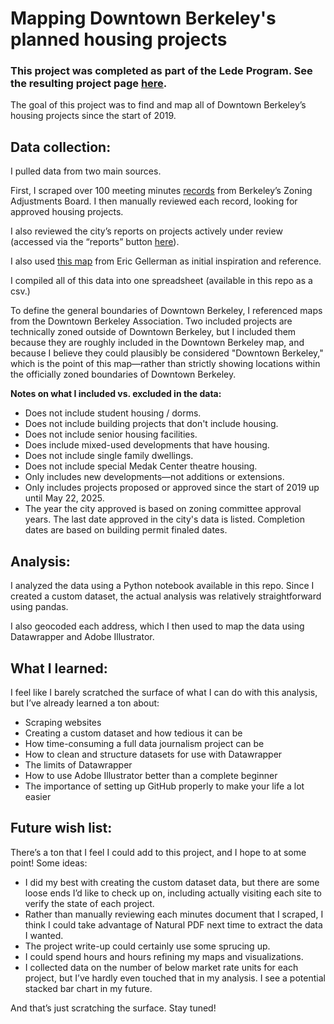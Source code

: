 # Mapping Downtown Berkeley's planned housing projects

### This project was completed as part of the Lede Program. See the resulting project page [here](https://jamesjwilde2.github.io/berkeley-housing/).

The goal of this project was to find and map all of Downtown Berkeley’s housing projects since the start of 2019. 


## Data collection: 
I pulled data from two main sources.

First, I scraped over 100 meeting minutes [records](https://berkeleyca.gov/your-government/boards-commissions/zoning-adjustments-board) from Berkeley’s Zoning Adjustments Board. I then manually reviewed each record, looking for approved housing projects.

I also reviewed the city’s reports on projects actively under review (accessed via the “reports” button [here](https://aca.cityofberkeley.info/CitizenAccess/Default.aspx)).

I also used [this map](https://www.google.com/maps/d/u/1/viewer?mid=1DAOhWMGII579mvz7sIghdMN-XJWSAOg&ll=37.869524116184046%2C-122.2622703798503&z=16) from Eric Gellerman as initial inspiration and reference. 

I compiled all of this data into one spreadsheet (available in this repo as a csv.)

To define the general boundaries of Downtown Berkeley, I referenced maps from the Downtown Berkeley Association. Two included projects are technically zoned outside of Downtown Berkeley, but I included them because they are roughly included in the Downtown Berkeley map, and because I believe they could plausibly be considered "Downtown Berkeley," which is the point of this map—rather than strictly showing locations within the officially zoned boundaries of Downtown Berkeley. 

**Notes on what I included vs. excluded in the data:**
* Does not include student housing / dorms.
* Does not include building projects that don't include housing.
* Does not include senior housing facilities.
* Does include mixed-used developments that have housing.
* Does not include single family dwellings.
* Does not include special Medak Center theatre housing.
* Only includes new developments—not additions or extensions.
* Only includes projects proposed or approved since the start of 2019 up until May 22, 2025.
* The year the city approved is based on zoning committee approval years. The last date approved in the city's data is listed. Completion dates are based on building permit finaled dates.

## Analysis:
I analyzed the data using a Python notebook available in this repo. Since I created a custom dataset, the actual analysis was relatively straightforward using pandas. 

I also geocoded each address, which I then used to map the data using Datawrapper and Adobe Illustrator. 

## What I learned:
I feel like I barely scratched the surface of what I can do with this analysis, but I’ve already learned a ton about: 
* Scraping websites
* Creating a custom dataset and how tedious it can be
* How time-consuming a full data journalism project can be
* How to clean and structure datasets for use with Datawrapper
* The limits of Datawrapper
* How to use Adobe Illustrator better than a complete beginner
* The importance of setting up GitHub properly to make your life a lot easier


## Future wish list:
There’s a ton that I feel I could add to this project, and I hope to at some point! Some ideas:
* I did my best with creating the custom dataset data, but there are some loose ends I’d like to check up on, including actually visiting each site to verify the state of each project.
* Rather than manually reviewing each minutes document that I scraped, I think I could take advantage of Natural PDF next time to extract the data I wanted.
* The project write-up could certainly use some sprucing up.
* I could spend hours and hours refining my maps and visualizations.
* I collected data on the number of below market rate units for each project, but I’ve hardly even touched that in my analysis. I see a potential stacked bar chart  in my future.

And that’s just scratching the surface. Stay tuned!
